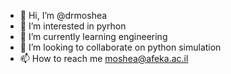 - 👋 Hi, I’m @drmoshea
- 👀 I’m interested in pyrhon
- 🌱 I’m currently learning engineering
- 💞️ I’m looking to collaborate on python simulation
- 📫 How to reach me moshea@afeka.ac.il

<!---
drmoshea/drmoshea is a ✨ special ✨ repository because its `README.md` (this file) appears on your GitHub profile.
You can click the Preview link to take a look at your changes.
--->
